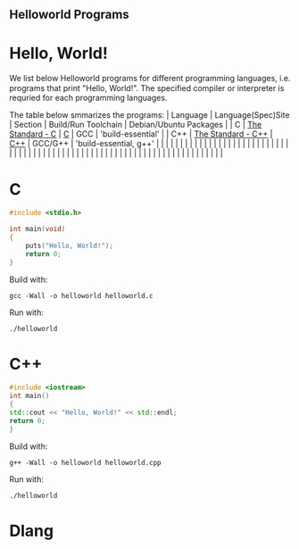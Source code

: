 ## Helloworld Programs
# Hello, World!
We list below Helloworld programs for diﬀerent programming languages, i.e. programs that print "Hello, World!". The specified compiler or interpreter is requried for each programming languages.

The table below smmarizes the programs:
| Language | Language(Spec)Site | Section | Build/Run Toolchain | Debian/Ubuntu Packages |
| C | [The Standard - C](https://www.iso-9899.info/wiki/The_Standard) | [C]() | GCC | 'build-essential' |
| C++ | [The Standard - C++](https://isocpp.org/std/the-standard) | [C++]() | GCC/G++ | 'build-essential, g++' |
| | | | | |
| | | | | |
| | | | | |
| | | | | |
| | | | | |
| | | | | |
| | | | | |
| | | | | |
| | | | | |
| | | | | |
| | | | | |
| | | | | |
# C
```C
#include <stdio.h>

int main(void)
{
    puts("Hello, World!");
    return 0;
}
```
Build with:
```console
gcc -Wall -o helloworld helloworld.c
```
Run with:
```console
./helloworld
```
# C++
```c++
#include <iostream>
int main()
{
std::cout << "Hello, World!" << std::endl;
return 0;
}
```
Build with:
```console
g++ -Wall -o helloworld helloworld.cpp
```
Run with:
```console
./helloworld
```
# Dlang

